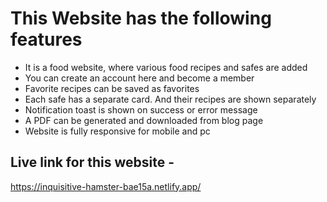 # This Website has the following features #

* It is a food website, where various food recipes and safes are added
* You can create an account here and become a member
* Favorite recipes can be saved as favorites
* Each safe has a separate card. And their recipes are shown separately
* Notification toast is shown on success or error message
* A PDF can be generated and downloaded from blog page
* Website is fully responsive for mobile and pc

## Live link for this website - ##
https://inquisitive-hamster-bae15a.netlify.app/